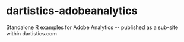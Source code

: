 # dartistics-adobeanalytics
Standalone R examples for Adobe Analytics -- published as a sub-site within dartistics.com
